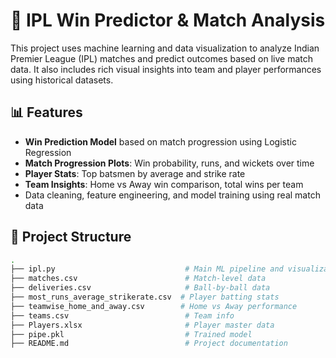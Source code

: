 # 🏏 IPL Win Predictor & Match Analysis

This project uses machine learning and data visualization to analyze Indian Premier League (IPL) matches and predict outcomes based on live match data. It also includes rich visual insights into team and player performances using historical datasets.

## 📊 Features

- **Win Prediction Model** based on match progression using Logistic Regression
- **Match Progression Plots**: Win probability, runs, and wickets over time
- **Player Stats**: Top batsmen by average and strike rate
- **Team Insights**: Home vs Away win comparison, total wins per team
- Data cleaning, feature engineering, and model training using real match data

## 📁 Project Structure

```bash
.
├── ipl.py                             # Main ML pipeline and visualizations
├── matches.csv                        # Match-level data
├── deliveries.csv                     # Ball-by-ball data
├── most_runs_average_strikerate.csv  # Player batting stats
├── teamwise_home_and_away.csv        # Home vs Away performance
├── teams.csv                          # Team info
├── Players.xlsx                       # Player master data
├── pipe.pkl                           # Trained model
├── README.md                          # Project documentation
